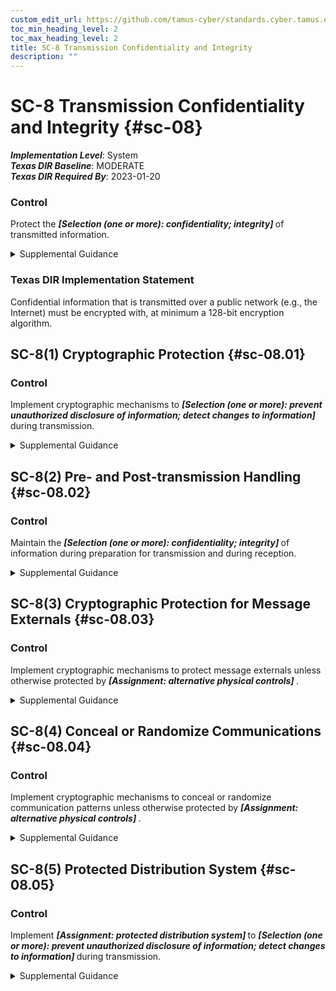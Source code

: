 ```yaml
---
custom_edit_url: https://github.com/tamus-cyber/standards.cyber.tamus.edu/tree/main/static/content/tamus.edu/TAMUS_profile.xml
toc_min_heading_level: 2
toc_max_heading_level: 2
title: SC-8 Transmission Confidentiality and Integrity
description: ""
---
```


# SC-8 Transmission Confidentiality and Integrity {#sc-08}

_**Implementation Level**_: System\
_**Texas DIR Baseline**_: MODERATE\
_**Texas DIR Required By**_: 2023-01-20

### Control

Protect the <strong> <em>[Selection (one or more): confidentiality; integrity]</em> </strong> of transmitted information.

<details>
  <summary>Supplemental Guidance</summary>

Protecting the confidentiality and integrity of transmitted information applies to internal and external networks as well as any system components that can transmit information, including servers, notebook computers, desktop computers, mobile devices, printers, copiers, scanners, facsimile machines, and radios. Unprotected communication paths are exposed to the possibility of interception and modification. Protecting the confidentiality and integrity of information can be accomplished by physical or logical means. Physical protection can be achieved by using protected distribution systems. A protected distribution system is a wireline or fiber-optics telecommunications system that includes terminals and adequate electromagnetic, acoustical, electrical, and physical controls to permit its use for the unencrypted transmission of classified information. Logical protection can be achieved by employing encryption techniques.

</details>

### Texas DIR Implementation Statement

Confidential information that is transmitted over a public network (e.g., the Internet) must be encrypted with, at minimum a 128-bit encryption algorithm.

## SC-8(1) Cryptographic Protection {#sc-08.01}

### Control

Implement cryptographic mechanisms to <strong> <em>[Selection (one or more): prevent unauthorized disclosure of information; detect changes to information]</em> </strong> during transmission.

<details>
  <summary>Supplemental Guidance</summary>

Encryption protects information from unauthorized disclosure and modification during transmission. Cryptographic mechanisms that protect the confidentiality and integrity of information during transmission include TLS and IPSec. Cryptographic mechanisms used to protect information integrity include cryptographic hash functions that have applications in digital signatures, checksums, and message authentication codes.

</details>

## SC-8(2) Pre- and Post-transmission Handling {#sc-08.02}

### Control

Maintain the <strong> <em>[Selection (one or more): confidentiality; integrity]</em> </strong> of information during preparation for transmission and during reception.

<details>
  <summary>Supplemental Guidance</summary>

Information can be unintentionally or maliciously disclosed or modified during preparation for transmission or during reception, including during aggregation, at protocol transformation points, and during packing and unpacking. Such unauthorized disclosures or modifications compromise the confidentiality or integrity of the information.

</details>

## SC-8(3) Cryptographic Protection for Message Externals {#sc-08.03}

### Control

Implement cryptographic mechanisms to protect message externals unless otherwise protected by <strong> <em>[Assignment: alternative physical controls]</em> </strong>.

<details>
  <summary>Supplemental Guidance</summary>

Cryptographic protection for message externals addresses protection from the unauthorized disclosure of information. Message externals include message headers and routing information. Cryptographic protection prevents the exploitation of message externals and applies to internal and external networks or links that may be visible to individuals who are not authorized users. Header and routing information is sometimes transmitted in clear text (i.e., unencrypted) because the information is not identified by organizations as having significant value or because encrypting the information can result in lower network performance or higher costs. Alternative physical controls include protected distribution systems.

</details>

## SC-8(4) Conceal or Randomize Communications {#sc-08.04}

### Control

Implement cryptographic mechanisms to conceal or randomize communication patterns unless otherwise protected by <strong> <em>[Assignment: alternative physical controls]</em> </strong>.

<details>
  <summary>Supplemental Guidance</summary>

Concealing or randomizing communication patterns addresses protection from unauthorized disclosure of information. Communication patterns include frequency, periods, predictability, and amount. Changes to communications patterns can reveal information with intelligence value, especially when combined with other available information related to the mission and business functions of the organization. Concealing or randomizing communications prevents the derivation of intelligence based on communications patterns and applies to both internal and external networks or links that may be visible to individuals who are not authorized users. Encrypting the links and transmitting in continuous, fixed, or random patterns prevents the derivation of intelligence from the system communications patterns. Alternative physical controls include protected distribution systems.

</details>

## SC-8(5) Protected Distribution System {#sc-08.05}

### Control

Implement <strong> <em>[Assignment: protected distribution system]</em> </strong> to <strong> <em>[Selection (one or more): prevent unauthorized disclosure of information; detect changes to information]</em> </strong> during transmission.

<details>
  <summary>Supplemental Guidance</summary>

The purpose of a protected distribution system is to deter, detect, and/or make difficult physical access to the communication lines that carry national security information.

</details>

